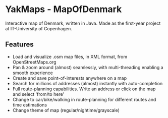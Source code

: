 # YakMaps - MapOfDenmark
Interactive map of Denmark, written in Java. Made as the first-year project at IT-University of Copenhagen. 

## Features
- Load and visualize .osm map files, in XML format, from OpenStreetMaps.org
- Pan & zoom around (almost) seamlessly, with multi-threading enabling a smooth experience
- Create and save point-of-interests anywhere on a map
- Search for millions of addresses (almost) instantly with auto-completion
- Full route-planning capabilities. Write an address or click on the map and select 'from/to here'
- Change to car/bike/walking in route-planning for different routes and time estimations
- Change theme of map (regular/nightime/grayscale)
